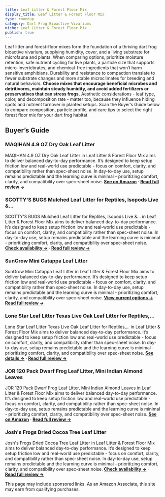 ```yaml
---
title: Leaf Litter & Forest Floor Mix
display_title: Leaf Litter & Forest Floor Mix
type: roundup
category: Dart Frog Bioactive Vivariums
niche: Leaf Litter & Forest Floor Mix
publish: true
---
```


<p>Leaf litter and forest-floor mixes form the foundation of a thriving dart frog bioactive vivarium, supplying humidity, cover, and a living substrate for microfauna and plants. When comparing options, prioritize moisture retention, safe nutrient cycling for live plants, a particle size that supports micro-invertebrates, and chemical-free ingredients that won’t harm sensitive amphibians. Durability and resistance to compaction translate to fewer substrate changes and more stable microclimates for breeding and natural behaviors. <strong>Choose mixes that encourage beneficial microbes and detritivores, maintain steady humidity, and avoid added fertilizers or preservatives that can stress frogs.</strong> Aesthetic considerations - leaf type, color, and decomposition rate - matter too, because they influence hiding spots and nutrient turnover in planted setups. Scan the Buyer’s Guide below to compare composition, particle profile, and care tips to select the right forest floor mix for your dart frog habitat.</p>

<h2>Buyer’s Guide</h2>
<h3>MAQIHAN 4.9 OZ Dry Oak Leaf Litter</h3>
<p>MAQIHAN 4.9 OZ Dry Oak Leaf Litter in Leaf Litter & Forest Floor Mix aims to deliver balanced day-to-day performance. It’s designed to keep setup friction low and real-world use predictable - focus on comfort, clarity, and compatibility rather than spec-sheet noise. In day-to-day use, setup remains predictable and the learning curve is minimal - prioritizing comfort, clarity, and compatibility over spec-sheet noise. <a href="https://amzn.to/48Bvgzu" target="_blank" rel="nofollow sponsored noopener noopener" target="_blank"><strong>See on Amazon</strong></a> · <a href="/reviews/maqihan-4-9-oz-dry-oak-leaf-litter/"><strong>Read full review &rarr;</strong></a></p>
<h3>SCOTTY'S BUGS Mulched Leaf Litter for Reptiles, Isopods Live &…</h3>
<p>SCOTTY'S BUGS Mulched Leaf Litter for Reptiles, Isopods Live &… in Leaf Litter & Forest Floor Mix aims to deliver balanced day-to-day performance. It’s designed to keep setup friction low and real-world use predictable - focus on comfort, clarity, and compatibility rather than spec-sheet noise. In day-to-day use, setup remains predictable and the learning curve is minimal - prioritizing comfort, clarity, and compatibility over spec-sheet noise. <a href="https://amzn.to/4o1NWgG" target="_blank" rel="nofollow sponsored noopener noopener" target="_blank"><strong>Check availability &rarr;</strong></a> · <a href="/reviews/scotty-s-bugs-mulched-leaf-litter-for-reptiles-isopods-live-snails-isop-9dec00ed/"><strong>Read full review &rarr;</strong></a></p>
<h3>SunGrow Mini Catappa Leaf Litter</h3>
<p>SunGrow Mini Catappa Leaf Litter in Leaf Litter & Forest Floor Mix aims to deliver balanced day-to-day performance. It’s designed to keep setup friction low and real-world use predictable - focus on comfort, clarity, and compatibility rather than spec-sheet noise. In day-to-day use, setup remains predictable and the learning curve is minimal - prioritizing comfort, clarity, and compatibility over spec-sheet noise. <a href="https://amzn.to/4hoDtta" target="_blank" rel="nofollow sponsored noopener noopener" target="_blank"><strong>View current options &rarr;</strong></a> · <a href="/reviews/sungrow-mini-catappa-leaf-litter/"><strong>Read full review &rarr;</strong></a></p>
<h3>Lone Star Leaf Litter Texas Live Oak Leaf Litter for Reptiles,…</h3>
<p>Lone Star Leaf Litter Texas Live Oak Leaf Litter for Reptiles,… in Leaf Litter & Forest Floor Mix aims to deliver balanced day-to-day performance. It’s designed to keep setup friction low and real-world use predictable - focus on comfort, clarity, and compatibility rather than spec-sheet noise. In day-to-day use, setup remains predictable and the learning curve is minimal - prioritizing comfort, clarity, and compatibility over spec-sheet noise. <a href="https://amzn.to/42Ks8gU" target="_blank" rel="nofollow sponsored noopener noopener" target="_blank"><strong>See details &rarr;</strong></a> · <a href="/reviews/lone-star-leaf-litter-texas-live-oak-leaf-litter-for-reptiles-bioactive-1d8bb538/"><strong>Read full review &rarr;</strong></a></p>
<h3>JOR 120 Pack Dwarf Frog Leaf Litter, Mini Indian Almond Leaves</h3>
<p>JOR 120 Pack Dwarf Frog Leaf Litter, Mini Indian Almond Leaves in Leaf Litter & Forest Floor Mix aims to deliver balanced day-to-day performance. It’s designed to keep setup friction low and real-world use predictable - focus on comfort, clarity, and compatibility rather than spec-sheet noise. In day-to-day use, setup remains predictable and the learning curve is minimal - prioritizing comfort, clarity, and compatibility over spec-sheet noise. <a href="https://amzn.to/4hlNt6w" target="_blank" rel="nofollow sponsored noopener noopener" target="_blank"><strong>See on Amazon</strong></a> · <a href="/reviews/jor-120-pack-dwarf-frog-leaf-litter-mini-indian-almond-leaves/"><strong>Read full review &rarr;</strong></a></p>
<h3>Josh's Frogs Dried Cocoa Tree Leaf Litter</h3>
<p>Josh's Frogs Dried Cocoa Tree Leaf Litter in Leaf Litter & Forest Floor Mix aims to deliver balanced day-to-day performance. It’s designed to keep setup friction low and real-world use predictable - focus on comfort, clarity, and compatibility rather than spec-sheet noise. In day-to-day use, setup remains predictable and the learning curve is minimal - prioritizing comfort, clarity, and compatibility over spec-sheet noise. <a href="https://amzn.to/43ebwyc" target="_blank" rel="nofollow sponsored noopener noopener" target="_blank"><strong>Check availability &rarr;</strong></a> · <a href="/reviews/josh-s-frogs-dried-cocoa-tree-leaf-litter-10-count-/"><strong>Read full review &rarr;</strong></a></p>
<aside class="disclosure">This page may include sponsored links. As an Amazon Associate, this site may earn from qualifying purchases.</aside>
